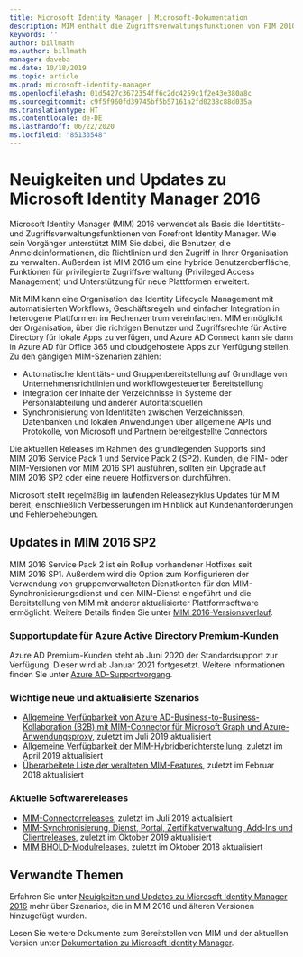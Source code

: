 ```yaml
---
title: Microsoft Identity Manager | Microsoft-Dokumentation
description: MIM enthält die Zugriffsverwaltungsfunktionen von FIM 2010 und unterstützt Sie dabei, Benutzer, Anmeldeinformationen, Richtlinien und Zugriffe in Ihrer Organisation zu verwalten.
keywords: ''
author: billmath
ms.author: billmath
manager: daveba
ms.date: 10/18/2019
ms.topic: article
ms.prod: microsoft-identity-manager
ms.openlocfilehash: 01d5427c3672354ff6c2dc4259c1f2e43e380a8c
ms.sourcegitcommit: c9f5f960fd39745bf5b57161a2fd0238c88d035a
ms.translationtype: HT
ms.contentlocale: de-DE
ms.lasthandoff: 06/22/2020
ms.locfileid: "85133548"
---
```

# <a name="microsoft-identity-manager-2016-news-and-updates"></a>Neuigkeiten und Updates zu Microsoft Identity Manager 2016

Microsoft Identity Manager (MIM) 2016 verwendet als Basis die Identitäts- und Zugriffsverwaltungsfunktionen von Forefront Identity Manager. Wie sein Vorgänger unterstützt MIM Sie dabei, die Benutzer, die Anmeldeinformationen, die Richtlinien und den Zugriff in Ihrer Organisation zu verwalten.  Außerdem ist MIM 2016 um eine hybride Benutzeroberfläche, Funktionen für privilegierte Zugriffsverwaltung (Privileged Access Management) und Unterstützung für neue Plattformen erweitert.


Mit MIM kann eine Organisation das Identity Lifecycle Management mit automatisierten Workflows, Geschäftsregeln und einfacher Integration in heterogene Plattformen im Rechenzentrum vereinfachen. MIM ermöglicht der Organisation, über die richtigen Benutzer und Zugriffsrechte für Active Directory für lokale Apps zu verfügen, und Azure AD Connect kann sie dann in Azure AD für Office 365 und cloudgehostete Apps zur Verfügung stellen. Zu den gängigen MIM-Szenarien zählen:
 - Automatische Identitäts- und Gruppenbereitstellung auf Grundlage von Unternehmensrichtlinien und workflowgesteuerter Bereitstellung
 - Integration der Inhalte der Verzeichnisse in Systeme der Personalabteilung und anderer Autoritätsquellen
 - Synchronisierung von Identitäten zwischen Verzeichnissen, Datenbanken und lokalen Anwendungen über allgemeine APIs und Protokolle, von Microsoft und Partnern bereitgestellte Connectors

Die aktuellen Releases im Rahmen des grundlegenden Supports sind MIM 2016 Service Pack 1 und Service Pack 2 (SP2).  Kunden, die FIM- oder MIM-Versionen vor MIM 2016 SP1 ausführen, sollten ein Upgrade auf MIM 2016 SP2 oder eine neuere Hotfixversion durchführen.

Microsoft stellt regelmäßig im laufenden Releasezyklus Updates für MIM bereit, einschließlich Verbesserungen im Hinblick auf Kundenanforderungen und Fehlerbehebungen.

## <a name="updates-in-mim-2016-sp2"></a>Updates in MIM 2016 SP2

MIM 2016 Service Pack 2 ist ein Rollup vorhandener Hotfixes seit MIM 2016 SP1. Außerdem wird die Option zum Konfigurieren der Verwendung von gruppenverwalteten Dienstkonten für den MIM-Synchronisierungsdienst und den MIM-Dienst eingeführt und die Bereitstellung von MIM mit anderer aktualisierter Plattformsoftware ermöglicht. Weitere Details finden Sie unter [MIM 2016-Versionsverlauf](./reference/version-history.md).

### <a name="support-update-for-azure-active-directory-premium-customers"></a>Supportupdate für Azure Active Directory Premium-Kunden
Azure AD Premium-Kunden steht ab Juni 2020 der Standardsupport zur Verfügung. Dieser wird ab Januar 2021 fortgesetzt. Weitere Informationen finden Sie unter [Azure AD-Supportvorgang](support-update-for-azure-active-directory-premium-customers.md).

### <a name="major-new-and-updated-scenarios"></a>Wichtige neue und aktualisierte Szenarios

- [Allgemeine Verfügbarkeit von Azure AD-Business-to-Business-Kollaboration (B2B) mit MIM-Connector für Microsoft Graph und Azure-Anwendungsproxy](microsoft-identity-manager-2016-graph-b2b-scenario.md), zuletzt im Juli 2019 aktualisiert
- [Allgemeine Verfügbarkeit der MIM-Hybridberichterstellung](https://cloudblogs.microsoft.com/enterprisemobility/2018/02/23/hybrid-mim-reporting-now-available-in-azure-active-directory/), zuletzt im April 2019 aktualisiert
- [Überarbeitete Liste der veralteten MIM-Features](microsoft-identity-manager-2016-deprecated-features.md), zuletzt im Februar 2018 aktualisiert

### <a name="recent-software-releases"></a>Aktuelle Softwarereleases

- [MIM-Connectorreleases](./reference/microsoft-identity-manager-2016-connector-version-history.md), zuletzt im Juli 2019 aktualisiert
- [MIM-Synchronisierung, Dienst, Portal, Zertifikatverwaltung, Add-Ins und Clientreleases](./reference/version-history.md), zuletzt im Oktober 2019 aktualisiert
- [MIM BHOLD-Modulreleases](./reference/version-bhold-history.md), zuletzt im Oktober 2018 aktualisiert




## <a name="related-topics"></a>Verwandte Themen

Erfahren Sie unter [Neuigkeiten und Updates zu Microsoft Identity Manager 2016](microsoft-identity-manager-2016.md) mehr über Szenarios, die in MIM 2016 und älteren Versionen hinzugefügt wurden.

Lesen Sie weitere Dokumente zum Bereitstellen von MIM und der aktuellen Version unter [Dokumentation zu Microsoft Identity Manager](https://docs.microsoft.com/microsoft-identity-manager/).

